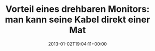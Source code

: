 ---
retweeted: false
source: <a href="http://twitter.com/download/android" rel="nofollow">Twitter for Android</a>
entities:
  user_mentions: []
  urls: []
  symbols: []
  media:
  - expanded_url: https://twitter.com/bascht/status/286548451108483072/photo/1
    indices:
    - '98'
    - '118'
    url: http://t.co/IadKLBLH
    media_url: http://pbs.twimg.com/media/A_oGTE-CcAIJIAR.jpg
    id_str: '286548451112677378'
    id: '286548451112677378'
    media_url_https: https://pbs.twimg.com/media/A_oGTE-CcAIJIAR.jpg
    sizes:
      large:
        w: '1155'
        h: '2048'
        resize: fit
      medium:
        w: '676'
        h: '1200'
        resize: fit
      thumb:
        w: '150'
        h: '150'
        resize: crop
      small:
        w: '383'
        h: '680'
        resize: fit
    type: photo
    display_url: pic.twitter.com/IadKLBLH
  hashtags: []
display_text_range:
- '0'
- '118'
favorite_count: '0'
id_str: '286548451108483072'
truncated: false
retweet_count: '1'
id: '286548451108483072'
possibly_sensitive: false
created_at: Wed Jan 02 19:04:11 +0000 2013
favorited: false
full_text: 'Vorteil eines drehbaren Monitors: man kann seine Kabel direkt einer Material-Prüfung
  unterziehen.'
lang: de
extended_entities:
  media:
  - expanded_url: https://twitter.com/bascht/status/286548451108483072/photo/1
    indices:
    - '98'
    - '118'
    url: http://t.co/IadKLBLH
    media_url: http://pbs.twimg.com/media/A_oGTE-CcAIJIAR.jpg
    id_str: '286548451112677378'
    id: '286548451112677378'
    media_url_https: https://pbs.twimg.com/media/A_oGTE-CcAIJIAR.jpg
    sizes:
      large:
        w: '1155'
        h: '2048'
        resize: fit
      medium:
        w: '676'
        h: '1200'
        resize: fit
      thumb:
        w: '150'
        h: '150'
        resize: crop
      small:
        w: '383'
        h: '680'
        resize: fit
    type: photo
    display_url: pic.twitter.com/IadKLBLH
tags:
- pesos/twitter
date: '2013-01-02T19:04:11+00:00'
src: https://twitter.com/bascht/status/286548451108483072
original_url: https://twitter.com/bascht/status/286548451108483072
type: twitter_tweet
media_url: https://img.bascht.com/twitter/pbs.twimg.com/media/A_oGTE-CcAIJIAR.jpg
text: 'Vorteil eines drehbaren Monitors: man kann seine Kabel direkt einer Material-Prüfung
  unterziehen.'
title: 'Vorteil eines drehbaren Monitors: man kann seine Kabel direkt einer Mat'

---